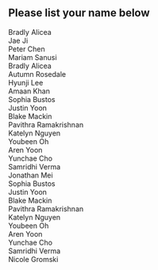## Please list your name below

Bradly Alicea  
Jae Ji  
Peter Chen  
Mariam Sanusi  
Bradly Alicea   
Autumn Rosedale     
Hyunji Lee   
Amaan Khan   
Sophia Bustos  
Justin Yoon  
Blake Mackin  
Pavithra Ramakrishnan  
Katelyn Nguyen  
Youbeen Oh  
Aren Yoon  
Yunchae Cho  
Samridhi Verma  
Jonathan Mei  
Sophia Bustos  
Justin Yoon   
Blake Mackin   
Pavithra Ramakrishnan  
Katelyn Nguyen  
Youbeen Oh  
Aren Yoon  
Yunchae Cho  
Samridhi Verma  
Nicole Gromski   